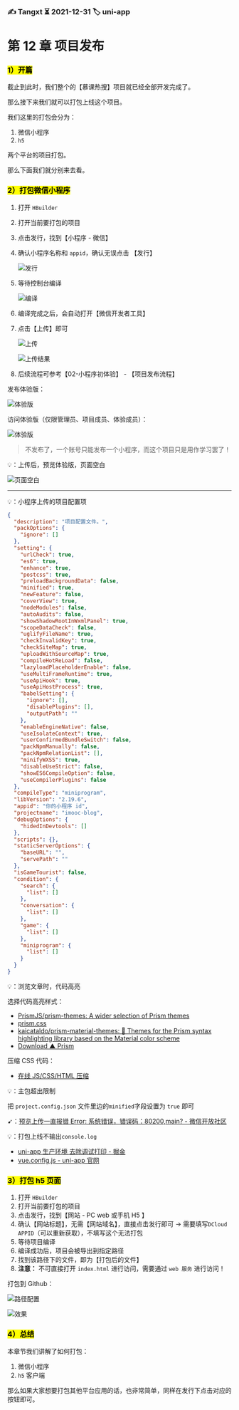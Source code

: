 ### ✍️ Tangxt ⏳ 2021-12-31 🏷️ uni-app

# 第 12 章 项目发布

### <mark>1）开篇</mark>

截止到此时，我们整个的【慕课热搜】项目就已经全部开发完成了。

那么接下来我们就可以打包上线这个项目。

我们这里的打包会分为：

1. 微信小程序
2. `h5`

两个平台的项目打包。

那么下面我们就分别来去看。

### <mark>2）打包微信小程序</mark>

1. 打开 `HBuilder`
2. 打开当前要打包的项目
3. 点击发行，找到【小程序 - 微信】
4. 确认小程序名称和 `appid`，确认无误点击 【发行】
   
   ![发行](assets/img/2021-12-31-20-07-26.png)
   
5. 等待控制台编译
   
   ![编译](assets/img/2021-12-31-20-09-53.png)
   
6. 编译完成之后，会自动打开【微信开发者工具】
7. 点击【上传】即可
   
   ![上传](assets/img/2021-12-31-20-12-03.png)
   
   ![上传结果](assets/img/2021-12-31-20-12-35.png)
   
8. 后续流程可参考【02-小程序初体验】 - 【项目发布流程】

发布体验版：

![体验版](assets/img/2022-01-01-20-56-31.png)

访问体验版（仅限管理员、项目成员、体验成员）：

![体验版](assets/img/2022-01-01-20-57-07.png)

> 不发布了，一个账号只能发布一个小程序，而这个项目只是用作学习罢了！

💡：上传后，预览体验版，页面空白

![页面空白](assets/img/2021-12-31-22-27-41.png)

---

💡：小程序上传的项目配置项

``` json
{
  "description": "项目配置文件。",
  "packOptions": {
    "ignore": []
  },
  "setting": {
    "urlCheck": true,
    "es6": true,
    "enhance": true,
    "postcss": true,
    "preloadBackgroundData": false,
    "minified": true,
    "newFeature": false,
    "coverView": true,
    "nodeModules": false,
    "autoAudits": false,
    "showShadowRootInWxmlPanel": true,
    "scopeDataCheck": false,
    "uglifyFileName": true,
    "checkInvalidKey": true,
    "checkSiteMap": true,
    "uploadWithSourceMap": true,
    "compileHotReLoad": false,
    "lazyloadPlaceholderEnable": false,
    "useMultiFrameRuntime": true,
    "useApiHook": true,
    "useApiHostProcess": true,
    "babelSetting": {
      "ignore": [],
      "disablePlugins": [],
      "outputPath": ""
    },
    "enableEngineNative": false,
    "useIsolateContext": true,
    "userConfirmedBundleSwitch": false,
    "packNpmManually": false,
    "packNpmRelationList": [],
    "minifyWXSS": true,
    "disableUseStrict": false,
    "showES6CompileOption": false,
    "useCompilerPlugins": false
  },
  "compileType": "miniprogram",
  "libVersion": "2.19.6",
  "appid": "你的小程序 id",
  "projectname": "imooc-blog",
  "debugOptions": {
    "hidedInDevtools": []
  },
  "scripts": {},
  "staticServerOptions": {
    "baseURL": "",
    "servePath": ""
  },
  "isGameTourist": false,
  "condition": {
    "search": {
      "list": []
    },
    "conversation": {
      "list": []
    },
    "game": {
      "list": []
    },
    "miniprogram": {
      "list": []
    }
  }
}
```

💡：浏览文章时，代码高亮

选择代码高亮样式：

- [PrismJS/prism-themes: A wider selection of Prism themes](https://github.com/PrismJS/prism-themes)
- [prism.css](https://gist.github.com/HallerPatrick/0fc87eb900b5b85e5c9c7417ba1892bb)
- [kaicataldo/prism-material-themes: 🎨 Themes for the Prism syntax highlighting library based on the Material color scheme](https://github.com/kaicataldo/prism-material-themes)
- [Download ▲ Prism](https://prismjs.com/download.html#themes=prism-funky&languages=markup+css+clike+javascript)

压缩 CSS 代码：

- [在线 JS/CSS/HTML 压缩](https://tool.oschina.net/jscompress/)

💡：主包超出限制

把 `project.config.json` 文件里边的`minified`字段设置为 `true` 即可

➹：[预览上传一直报错 Error: 系统错误，错误码：80200,main? - 微信开放社区](https://developers.weixin.qq.com/community/develop/doc/0008848f00c358562a7c9908256400)

💡：打包上线不输出`console.log`

- [uni-app 生产环境 去除调试打印 - 掘金](https://juejin.cn/post/6844904205430292488)
- [vue.config.js - uni-app 官网](https://uniapp.dcloud.io/collocation/vue-config)

### <mark>3）打包 h5 页面</mark>

1. 打开 `HBuilder`
2. 打开当前要打包的项目
3. 点击发行，找到【网站 - PC web 或手机 H5 】
4. 确认【网站标题】，无需【网站域名】，直接点击发行即可 -> 需要填写`DCloud APPID`（可以重新获取），不填写这个无法打包
5. 等待项目编译
6. 编译成功后，项目会被导出到指定路径
7. 找到该路径下的文件，即为【打包后的文件】
8. **注意：** 不可直接打开 `index.html` 进行访问，需要通过 `web 服务` 进行访问！

打包到 Github：

![路径配置](assets/img/2022-01-01-20-42-19.png)

![效果](assets/img/2022-01-01-20-47-44.png)

### <mark>4）总结</mark>

本章节我们讲解了如何打包：

1. 微信小程序
2. `h5` 客户端

那么如果大家想要打包其他平台应用的话，也非常简单，同样在发行下点击对应的按钮即可。
